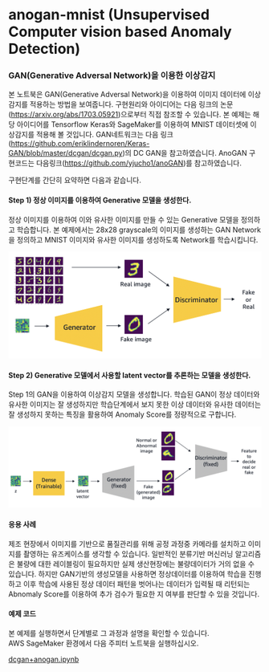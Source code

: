 # anogan-mnist (Unsupervised Computer vision based Anomaly Detection)

### GAN(Generative Adversal Network)을 이용한 이상감지

본 노트북은 GAN(Generative Adversal Network)을 이용하여 이미지 데이터에 이상감지를 적용하는 방법을 보여줍니다. 구현원리와 아이디어는 다음 링크의 논문(https://arxiv.org/abs/1703.05921)으로부터 직접 참조할 수 있습니다. 본 예제는 해당 아이디어를 Tensorflow Keras와 SageMaker를 이용하여 MNIST 데이터셋에 이상감지를 적용해 볼 것입니다. GAN네트워크는 다음 링크(https://github.com/eriklindernoren/Keras-GAN/blob/master/dcgan/dcgan.py)의 DC GAN을 참고하였습니다. AnoGAN 구현코드는 다음링크(https://github.com/yjucho1/anoGAN)를 참고하였습니다.

구현단계를 간단히 요약하면 다음과 같습니다.

#### Step 1) 정상 이미지를 이용하여 Generative 모델을 생성한다. 
정상 이미지를 이용하여 이와 유사한 이미지를 만들 수 있는 Generative 모델을 정의하고 학습합니다. 본 예제에서는 28x28 grayscale의 이미지를 생성하는 GAN Network을 정의하고 MNIST 이미지와 유사한 이미지를 생성하도록 Network를 학습시킵니다.

![](images/gan.png)

#### Step 2) Generative 모델에서 사용할 latent vector를 추론하는 모델을 생성한다. 
Step 1의 GAN을 이용하여 이상감지 모델을 생성합니다. 학습된 GAN이 정상 데이터와 유사한 이미지는 잘 생성하지만 학습단계에서 보지 못한 이상 데이터와 유사한 데이터는 잘 생성하지 못하는 특징을 활용하여 Anomaly Score를 정량적으로 구합니다.

![](images/anogan1.png)

#### 응용 사례

제조 현장에서 이미지를 기반으로 품질관리를 위해 공정 과정중 카메라를 설치하고 이미지를 촬영하는 유즈케이스를 생각할 수 있습니다. 일반적인 분류기반 머신러닝 알고리즘은 불량에 대한 레이블링이 필요하지만 실제 생산현장에는 불량데이터가 거의 없을 수 있습니다. 하지만 GAN기반의 생성모델을 사용하면 정상데이터를 이용하여 학습을 진행하고 이후 학습에 사용된 정상 데이터 패턴을 벗어나는 데이터가 입력될 때 리턴되는 Abnomaly Score를 이용하여 추가 검수가 필요한 지 여부를 판단할 수 있을 것입니다.


#### 예제 코드
본 예제를 실행하면서 단계별로 그 과정과 설명을 확인할 수 있습니다.  
AWS SageMaker 환경에서 다음 주피터 노트북을 실행하십시오.  
  
[dcgan+anogan.ipynb](dcgan+anogan.ipynb)  

<br>